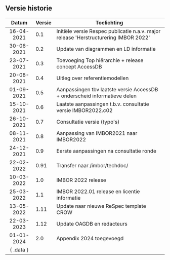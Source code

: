 ## Versie historie

|   Datum    | Versie | Toelichting                                                                          |
|:----------:|--------|--------------------------------------------------------------------------------------|
| 16-04-2021 | 0.1    | Initiële versie Respec publicatie n.a.v. major release 'Herstructurering IMBOR 2022' |
| 30-06-2021 | 0.2    | Update van diagrammen en LD informatie                                               |
| 23-07-2021 | 0.3    | Toevoeging Top hiërarchie + release concept AccessDB                                 |
| 20-08-2021 | 0.4    | Uitleg over referentiemodellen                                                       |
| 01-09-2021 | 0.5    | Aanpassingen tbv laatste versie AccessDB + onderscheid informatieve delen            |
| 15-10-2021 | 0.6    | Laatste aanpassingen t.b.v. consultatie versie IMBOR2022.c02                         |
| 26-10-2021 | 0.7    | Consultatie versie (typo's)                                                          |
| 08-11-2021 | 0.8    | Aanpassing van IMBOR2021 naar IMBOR2022                                              |
| 24-12-2021 | 0.9    | Eerste aanpassingen na consultatie ronde                                             |
| 22-02-2022 | 0.91   | Transfer naar /imbor/techdoc/                                                        |
| 10-03-2022 | 1.0    | IMBOR 2022 release                                                                   |
| 25-03-2022 | 1.1    | IMBOR 2022.01 release en licentie informatie                                         |
| 13-05-2022 | 1.11   | Update naar nieuwe ReSpec template CROW                                              |
| 22-03-2023 | 1.12   | Update OAGDB en redacteurs                                                           |
| 01-01-2024 | 2.0    | Appendix 2024 toegevoegd                                                             |
| { .data }  |        |                                                                                      |